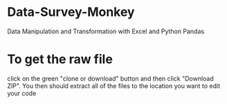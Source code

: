 # Data-Survey-Monkey
Data Manipulation and Transformation with Excel and Python Pandas

# To get the raw file 
click on the green "clone or download" button and then click "Download ZIP". You then should extract all of the files to the location you want to edit your code


